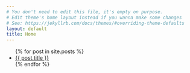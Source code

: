 ```yaml
---
# You don't need to edit this file, it's empty on purpose.
# Edit theme's home layout instead if you wanna make some changes
# See: https://jekyllrb.com/docs/themes/#overriding-theme-defaults
layout: default
title: Home
---
```

<ul>
{% for post in site.posts %}
<li>
<a href="{{ post.url }}">{{ post.title }}</a>
</li>
{% endfor %}
</ul>
